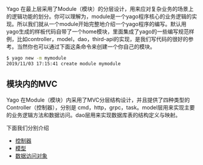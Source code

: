 Yago 在最上层采用了Module（模块）的分层设计，用来应对复杂业务的场景上的逻辑功能的划分。你可以理解为，module是一个yago程序核心的业务逻辑的实现。所以我们就从一个module开始完整地介绍一个yago程序的编写。默认用yago生成的样板代码自带了一个home模块，里面集成了yago的一些编写规范样例，比如controller，model，dao，third-api的实现，是我们写代码的很好的参考。当然你也可以通过下面这条命令来创建一个你自己的模块。

```bash
$ yago new -m mymodule
2019/11/03 17:15:41 create module mymodule
```

## 模块内的MVC

Yago 在Module（模块）内采用了MVC分层结构设计，并且提供了四种类型的Controller（控制器），分别是 cmd，http，grpc，task。model层用来实现主要的业务逻辑方法和数据访问。dao层用来实现数据库表的结构定义与映射。

下面我们分别介绍

* [控制器](controller.md)
* [模型](model.md)
* [数据访问对象](dao.md)
